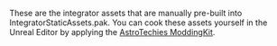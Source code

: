 These are the integrator assets that are manually pre-built into IntegratorStaticAssets.pak. You can cook these assets yourself in the Unreal Editor by applying the [AstroTechies ModdingKit](https://github.com/AstroTechies/ModdingKit).